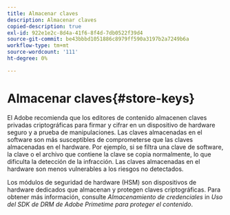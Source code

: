 ```yaml
---
title: Almacenar claves
description: Almacenar claves
copied-description: true
exl-id: 922e1e2c-8d4a-41f6-8f4d-7db0522f39d4
source-git-commit: be43bbbd1051886c8979ff590a3197b2a7249b6a
workflow-type: tm+mt
source-wordcount: '111'
ht-degree: 0%

---
```


# Almacenar claves{#store-keys}

El Adobe recomienda que los editores de contenido almacenen claves privadas criptográficas para firmar y cifrar en un dispositivo de hardware seguro y a prueba de manipulaciones. Las claves almacenadas en el software son más susceptibles de comprometerse que las claves almacenadas en el hardware. Por ejemplo, si se filtra una clave de software, la clave o el archivo que contiene la clave se copia normalmente, lo que dificulta la detección de la infracción. Las claves almacenadas en el hardware son menos vulnerables a los riesgos no detectados.

Los módulos de seguridad de hardware (HSM) son dispositivos de hardware dedicados que almacenan y protegen claves criptográficas. Para obtener más información, consulte *Almacenamiento de credenciales* in *Uso del SDK de DRM de Adobe Primetime para proteger el contenido*.
